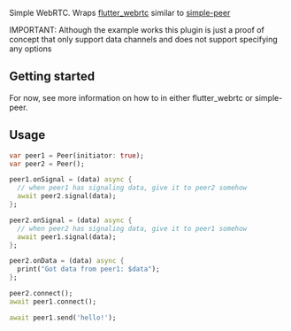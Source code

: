 Simple WebRTC. Wraps [flutter_webrtc](https://github.com/flutter-webrtc/flutter-webrtc) similar to [simple-peer](https://github.com/feross/simple-peer)

IMPORTANT: Although the example works this plugin is just a proof of concept that only support data channels and does not support specifying any options

## Getting started

For now, see more information on how to in either flutter_webrtc or simple-peer.

## Usage

```dart
var peer1 = Peer(initiator: true);
var peer2 = Peer();

peer1.onSignal = (data) async {
  // when peer1 has signaling data, give it to peer2 somehow
  await peer2.signal(data);
};

peer2.onSignal = (data) async {
  // when peer2 has signaling data, give it to peer1 somehow
  await peer1.signal(data);
};

peer2.onData = (data) async {
  print("Got data from peer1: $data");
};

peer2.connect();
await peer1.connect();

await peer1.send('hello!');
```

